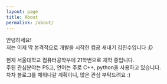 ```yaml
---
layout: page
title: About
permalink: /about/
---
```


안녕하세요!  
저는 이제 막 본격적으로 개발을 시작한 컴공 새내기 김진수입니다 :D

현재 서울대학교 컴퓨터공학부에 21학번으로 재학 중입니다.  
주된 관심분야는 PS고, 언어는 주로 C++, python을 사용하고 있습니다.  
차차 블로그를 채워나갈 계획이니, 많은 관심 부탁드려요 :)
